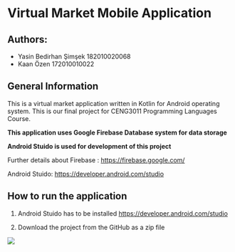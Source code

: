 # Virtual Market Mobile Application

## Authors:
- Yasin Bedirhan Şimşek 182010020068
- Kaan Özen 172010010022

## General Information

This is a virtual market application written in Kotlin for Android operating system. This is our final project for CENG3011 Programming Languages Course.

**This application uses Google Firebase Database system for data storage**

**Android Stuido is used for development of this project**

Further details about Firebase : https://firebase.google.com/

Android Stuido: https://developer.android.com/studio

## How to run the application

1. Android Stuido has to be installed https://developer.android.com/studio 

2. Download the project from the GitHub as a zip file

[![](https://drive.google.com/file/d/12ZRXRuU4Qhn3mHMgIrr8xeYWlfbczINo/view?usp=sharing)](https://drive.google.com/file/d/12ZRXRuU4Qhn3mHMgIrr8xeYWlfbczINo/view?usp=sharing)










